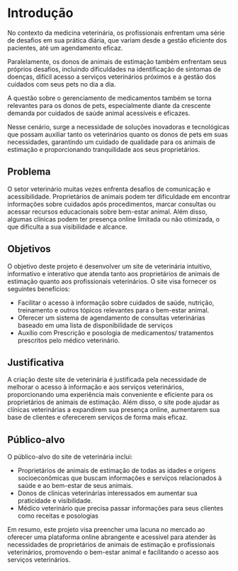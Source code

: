 
# Introdução 

No contexto da medicina veterinária, os profissionais enfrentam uma série de desafios em sua prática diária, que variam desde a gestão eficiente dos pacientes, até um agendamento eficaz. 

Paralelamente, os donos de animais de estimação também enfrentam seus próprios desafios, incluindo dificuldades na identificação de sintomas de doenças, difícil acesso a serviços veterinários próximos e a gestão dos cuidados com seus pets no dia a dia. 

A questão sobre o gerenciamento de medicamentos também se torna relevantes para os donos de pets, especialmente diante da crescente demanda por cuidados de saúde animal acessíveis e eficazes.  

Nesse cenário, surge a necessidade de soluções inovadoras e tecnológicas que possam auxiliar tanto os veterinários quanto os donos de pets em suas necessidades, garantindo um cuidado de qualidade para os animais de estimação e proporcionando tranquilidade aos seus proprietários. 

## Problema 

O setor veterinário muitas vezes enfrenta desafios de comunicação e acessibilidade. Proprietários de animais podem ter dificuldade em encontrar informações sobre cuidados após procedimentos, marcar consultas ou acessar recursos educacionais sobre bem-estar animal. Além disso, algumas clínicas podem ter presença online limitada ou não otimizada, o que dificulta a sua visibilidade e alcance. 

## Objetivos 

O objetivo deste projeto é desenvolver um site de veterinária intuitivo, informativo e interativo que atenda tanto aos proprietários de animais de estimação quanto aos profissionais veterinários. O site visa fornecer os seguintes benefícios: 
<ul>
<li>Facilitar o acesso à informação sobre cuidados de saúde, nutrição, treinamento e outros tópicos relevantes para o bem-estar animal. 
<li>Oferecer um sistema de agendamento de consultas veterinárias baseado em uma lista de disponibilidade de serviços 
<li>Auxílio com Prescrição e posologia  de medicamentos/ tratamentos prescritos pelo médico  veterinário. 
</ul>

## Justificativa 

A criação deste site de veterinária é justificada pela necessidade de melhorar o acesso à informação e aos serviços veterinários, proporcionando uma experiência mais conveniente e eficiente para os proprietários de animais de estimação. Além disso, o site pode ajudar as clínicas veterinárias a expandirem sua presença online, aumentarem sua base de clientes e oferecerem serviços de forma mais eficaz. 

## Público-alvo 

O público-alvo do site de veterinária inclui: 
<ul>
<li>Proprietários de animais de estimação de todas as idades e origens socioeconômicas que buscam informações e serviços relacionados à saúde e ao bem-estar de seus animais. 
<li>Donos de clínicas veterinárias interessados em aumentar sua praticidade  e visibilidade. 
<li>Médico veterinário que precisa passar informações para seus clientes como receitas e posologias 
</ul>

Em resumo, este projeto visa preencher uma lacuna no mercado ao oferecer uma plataforma online abrangente e acessível para atender às necessidades de proprietários de animais de estimação e profissionais veterinários, promovendo o bem-estar animal e facilitando o acesso aos serviços veterinários.
